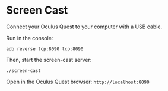 # Screen Cast

Connect your Oculus Quest to your computer with a USB cable.

Run in the console:

```
adb reverse tcp:8090 tcp:8090
```

Then, start the screen-cast server:

```
./screen-cast
```

Open in the Oculus Quest browser: `http://localhost:8090`
